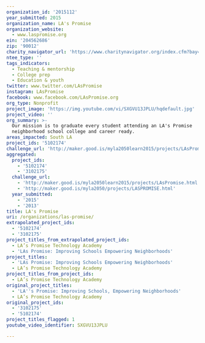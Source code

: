 ```yaml
---
organization_id: '2015112'
year_submitted: 2015
organization_name: LA's Promise
organization_website:
  - www.laspromise.org
ein: '204562686'
zip: '90012'
charity_navigator_url: 'https://www.charitynavigator.org/index.cfm?bay=search.profile&ein=204562686'
ntee_type: ''
tags_indicators:
  - Teaching & mentorship
  - College prep
  - Education & youth
twitter: www.twitter.com/LAsPromise
instagram: LAsPromise
facebook: www.facebook.com/LAsPromise.org
org_type: Nonprofit
project_image: 'https://img.youtube.com/vi/SXGVU13JPLU/hqdefault.jpg'
project_video: ''
org_summary: >-
  Our mission is to graduate every student attending an LA's Promise
  neighborhood school college and career ready.
areas_impacted: South LA
project_ids: '5102174'
challenge_url: 'http://maker.good.is/myla2050learn2015/projects/LAsPromise.html'
aggregated:
  project_ids:
    - '5102174'
    - '3102175'
  challenge_url:
    - 'http://maker.good.is/myla2050learn2015/projects/LAsPromise.html'
    - 'http://maker.good.is/myla2050/projects/LASPROMISE.html'
  year_submitted:
    - '2015'
    - '2013'
title: LA's Promise
uri: /organizations/las-promise/
extrapolated_project_ids:
  - '5102174'
  - '3102175'
project_titles_from_extrapolated_project_ids:
  - LA’s Promise Technology Academy
  - 'LAs Promise: Improving Schools Empowering Neighborhoods'
project_titles:
  - 'LAs Promise: Improving Schools Empowering Neighborhoods'
  - LA’s Promise Technology Academy
project_titles_from_project_ids:
  - LA’s Promise Technology Academy
original_project_titles:
  - 'LA''s Promise: Improving Schools, Empowering Neighborhoods'
  - LA’s Promise Technology Academy
original_project_ids:
  - '3102175'
  - '5102174'
project_titles_flagged: 1
youtube_video_identifier: SXGVU13JPLU

---
```

